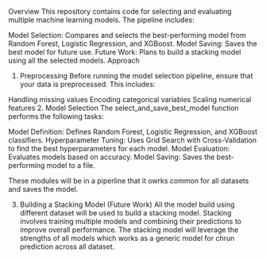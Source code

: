 Overview
This repository contains code for selecting and evaluating multiple machine learning models. The pipeline includes:

Model Selection: Compares and selects the best-performing model from Random Forest, Logistic Regression, and XGBoost.
Model Saving: Saves the best model for future use.
Future Work: Plans to build a stacking model using all the selected models.
Approach
1. Preprocessing
Before running the model selection pipeline, ensure that your data is preprocessed. This includes:

Handling missing values
Encoding categorical variables
Scaling numerical features
2. Model Selection
The select_and_save_best_model function performs the following tasks:

Model Definition: Defines Random Forest, Logistic Regression, and XGBoost classifiers.
Hyperparameter Tuning: Uses Grid Search with Cross-Validation to find the best hyperparameters for each model.
Model Evaluation: Evaluates models based on accuracy.
Model Saving: Saves the best-performing model to a file.

These modules will be in a piperline that it owrks common for all datasets and saves the model.

3. Building a Stacking Model (Future Work)
All the model build using different dataset will be used to build a stacking model. Stacking involves training multiple models and combining their predictions to improve overall performance. The stacking model will leverage the strengths of all models which works as a generic model for chrun prediction across all dataset.
